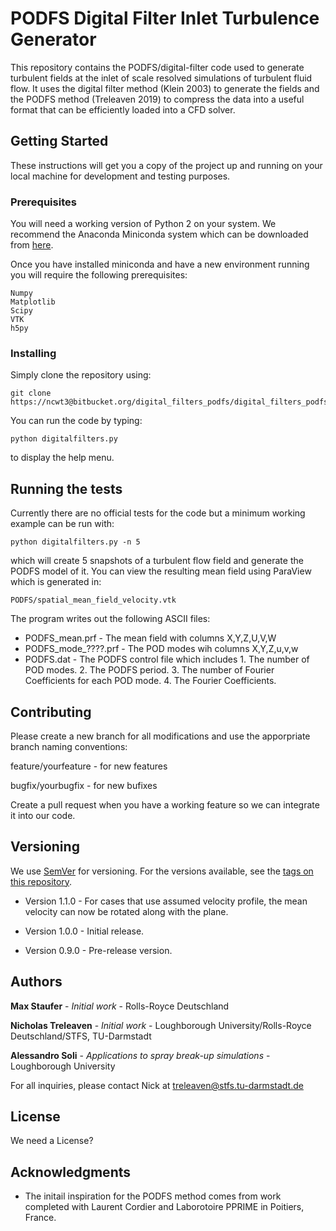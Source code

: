 # PODFS Digital Filter Inlet Turbulence Generator

This repository contains the PODFS/digital-filter code used to generate turbulent fields at the inlet of scale resolved simulations of turbulent fluid flow. It uses the digital filter method (Klein 2003) to generate the fields and the PODFS method (Treleaven 2019) to compress the data into a useful format that can be efficiently loaded into a CFD solver.

## Getting Started

These instructions will get you a copy of the project up and running on your local machine for development and testing purposes. 

### Prerequisites

You will need a working version of Python 2 on your system. We recommend the Anaconda Miniconda system which can be downloaded from [here](https://docs.conda.io/en/latest/miniconda.html).

Once you have installed miniconda and have a new environment running you will require the following prerequisites:

```
Numpy
Matplotlib
Scipy
VTK
h5py
```

### Installing

Simply clone the repository using:


```
git clone https://ncwt3@bitbucket.org/digital_filters_podfs/digital_filters_podfs.git
```

You can run the code by typing:


```
python digitalfilters.py
```

to display the help menu.

## Running the tests

Currently there are no official tests for the code but a minimum working example can be run with:


```
python digitalfilters.py -n 5
```

which will create 5 snapshots of a turbulent flow field and generate the PODFS model of it. You can view the resulting mean field using ParaView which is generated in:


```
PODFS/spatial_mean_field_velocity.vtk
```

The program writes out the following ASCII files:

* PODFS_mean.prf - The mean field with columns X,Y,Z,U,V,W
* PODFS_mode_????.prf - The POD modes wih columns X,Y,Z,u,v,w
* PODFS.dat - The PODFS control file which includes 1. The number of POD modes. 2. The PODFS period. 3. The number of Fourier Coefficients for each POD mode. 4. The Fourier Coefficients.

## Contributing

Please create a new branch for all modifications and use the apporpriate branch naming conventions:

feature/yourfeature - for new features

bugfix/yourbugfix - for new bufixes

Create a pull request when you have a working feature so we can integrate it into our code.

## Versioning

We use [SemVer](http://semver.org/) for versioning. For the versions available, see the [tags on this repository](https://bitbucket.org/digital_filters_podfs/digital_filters_podfs/downloads/?tab=tags). 

* Version 1.1.0 - For cases that use assumed velocity profile, the mean velocity can now be rotated along with the plane.

* Version 1.0.0 - Initial release.

* Version 0.9.0 - Pre-release version.

## Authors

**Max Staufer** - *Initial work* - Rolls-Royce Deutschland

**Nicholas Treleaven** - *Initial work* - Loughborough University/Rolls-Royce Deutschland/STFS, TU-Darmstadt

**Alessandro Soli** - *Applications to spray break-up simulations* - Loughborough University

For all inquiries, please contact Nick at treleaven@stfs.tu-darmstadt.de

## License

We need a License?

## Acknowledgments

* The initail inspiration for the PODFS method comes from work completed with Laurent Cordier and Laborotoire PPRIME in Poitiers, France.
